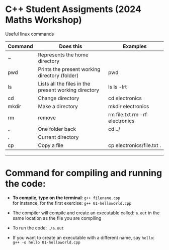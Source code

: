 # C++ Student Assigments (2024 Maths Workshop)

Useful linux commands

| **Command** | **Does this**                                        | **Examples**                   |
|-------------|------------------------------------------------------|--------------------------------|
| ~           | Represents the home directory                        |                                |
| pwd         | Prints the present working directory (folder)        | pwd                            |
| ls          | Lists all the files in the present working directory | ls ls -lrt                     |
| cd          | Change directory                                     | cd electronics                 |
| mkdir       | Make a directory                                     | mkdir electronics              |
| rm          | remove                                               | rm file.txt rm -rf electronics |
| ..          | One folder back                                      | cd ../                         |
| .           | Current directory                                    |                                |
| cp          | Copy a file                                          | cp electronics/file.txt .      |


---

# Command for compiling and running the code:

- **To compile, type on the terminal**: `g++ filename.cpp`  
  for instance, for the first exercise: `g++ 01-helloworld.cpp`   

- The compiler will compile and create an executable called:
`a.out`
in the same location as the file you are compiling

- To run the code: `./a.out`

- If you want to create an executable with a different name, say `hello`:  
`g++ -o hello 01-helloworld.cpp`   




